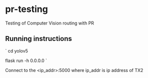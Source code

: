# pr-testing
Testing of Computer Vision routing with PR

## Running instructions

`
cd yolov5

flask run -h 0.0.0.0
`

Connect to the <ip_addr>:5000 where ip_addr is ip address of TX2
